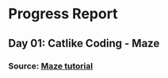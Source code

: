 # Progress Report
## Day 01: Catlike Coding - Maze
### Source: [Maze tutorial](http://catlikecoding.com/unity/tutorials/maze/)

